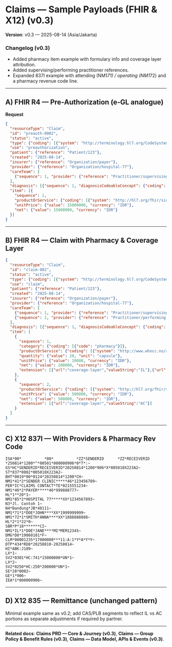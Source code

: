 # Claims — Sample Payloads (FHIR & X12) (v0.3)

**Version**: v0.3 — 2025-08-14 (Asia/Jakarta)

### Changelog (v0.3)

- Added pharmacy item example with formulary info and coverage layer attribution.
- Added supervising/performing practitioner references.
- Expanded 837I example with attending (NM1*71) / operating (NM1*72) and a pharmacy revenue code line.

---

## A) FHIR R4 — Pre‑Authorization (e‑GL analogue)

**Request**

```json
{
  "resourceType": "Claim",
  "id": "preauth-0002",
  "status": "active",
  "type": {"coding": [{"system": "http://terminology.hl7.org/CodeSystem/claim-type","code": "institutional"}]},
  "use": "preauthorization",
  "patient": {"reference": "Patient/123"},
  "created": "2025-08-14",
  "insurer": {"reference": "Organization/payer"},
  "provider": {"reference": "Organization/hospital-77"},
  "careTeam": [
    {"sequence": 1, "provider": {"reference": "Practitioner/supervising-md"}, "role": {"coding":[{"code":"supervising"}]} }
  ],
  "diagnosis": [{"sequence": 1, "diagnosisCodeableConcept": {"coding": [{"system": "http://hl7.org/fhir/sid/icd-10", "code": "O82"}]}}],
  "item": [{
    "sequence": 1,
    "productOrService": {"coding": [{"system": "http://hl7.org/fhir/sid/icd-9-cm","code": "74.1","display": "Cesarean section"}]},
    "unitPrice": {"value": 15000000, "currency": "IDR"},
    "net": {"value": 15000000, "currency": "IDR"}
  }]
}
```

---

## B) FHIR R4 — Claim with Pharmacy & Coverage Layer

```json
{
  "resourceType": "Claim",
  "id": "claim-002",
  "status": "active",
  "type": {"coding": [{"system": "http://terminology.hl7.org/CodeSystem/claim-type","code": "institutional"}]},
  "use": "claim",
  "patient": {"reference": "Patient/123"},
  "created": "2025-08-14",
  "insurer": {"reference": "Organization/payer"},
  "provider": {"reference": "Organization/hospital-77"},
  "careTeam": [
    {"sequence": 1, "provider": {"reference": "Practitioner/supervising-md"}, "role": {"coding":[{"code":"supervising"}]} },
    {"sequence": 2, "provider": {"reference": "Practitioner/performing-md"}, "role": {"coding":[{"code":"performing"}]}}
  ],
  "diagnosis": [{"sequence": 1, "diagnosisCodeableConcept": {"coding": [{"system": "http://hl7.org/fhir/sid/icd-10", "code": "J18.9"}]}}],
  "item": [
    {
      "sequence": 1,
      "category": {"coding": [{"code": "pharmacy"}]},
      "productOrService": {"coding": [{"system": "http://www.whocc.no/atc","code": "J01CA04","display":"Amoxicillin"}]},
      "quantity": {"value": 20, "unit": "capsule"},
      "unitPrice": {"value": 10000, "currency": "IDR"},
      "net": {"value": 200000, "currency": "IDR"},
      "extension": [{"url":"coverage-layer","valueString":"IL"},{"url":"formulary-tier","valueString":"formulary"}]
    },
    {
      "sequence": 2,
      "productOrService": {"coding": [{"system": "http://hl7.org/fhir/sid/icd-9-cm","code": "96.04","display":"Transfusion"}]},
      "unitPrice": {"value": 500000, "currency": "IDR"},
      "net": {"value": 500000, "currency": "IDR"},
      "extension": [{"url":"coverage-layer","valueString":"AC"}]
    }
  ]
}
```

---

## C) X12 837I — With Providers & Pharmacy Rev Code

```
ISA*00*          *00*          *ZZ*SENDERID      *ZZ*RECEIVERID    *250814*1200*^*00501*000000906*0*T*:~
GS*HC*SENDERID*RECEIVERID*20250814*1200*906*X*005010X223A2~
ST*837*0002*005010X223A2~
BHT*0019*00*0124*20250814*1200*CH~
NM1*41*2*SENDER CLINIC*****46*123456789~
PER*IC*CLAIMS CONTACT*TE*0215551234~
NM1*40*2*PAYER*****46*999888777~
HL*1**20*1~
NM1*85*2*HOSPITAL 77*****XX*1234567893~
N3*Jl. Contoh 1~
N4*Bandung*JB*40111~
NM1*71*1*DOE*JOHN****XX*1999999999~
NM1*72*1*SMITH*ANNA****XX*1888888888~
HL*2*1*22*0~
SBR*P*18*******CI~
NM1*IL*1*DOE*JANE****MI*MEM12345~
DMG*D8*19860101*F~
CLM*00001235*17000000***11:A:1*Y*A*Y*Y~
DTP*434*RD8*20250810-20250814~
HI*ABK:J189~
LX*1~
SV2*0301*HC:741*15000000*UN*1~
LX*2~
SV2*0250*HC:250*200000*UN*1~
SE*28*0002~
GE*1*906~
IEA*1*000000906~
```

---

## D) X12 835 — Remittance (unchanged pattern)

Minimal example same as v0.2; add CAS/PLB segments to reflect IL vs AC portions as separate adjustments if required by partner.

---

**Related docs**: **Claims PRD — Core & Journey (v0.3)**, **Claims — Group Policy & Benefit Rules (v0.3)**, **Claims — Data Model, APIs & Events (v0.3)**.

